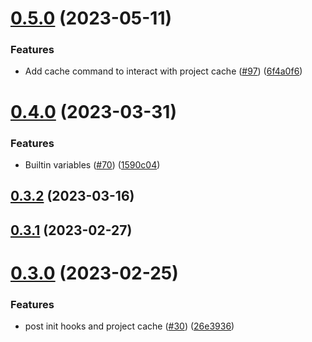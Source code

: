 # [0.5.0](https://github.com/eclipse-velocitas/cli/compare/v0.4.0...v0.5.0) (2023-05-11)


### Features

* Add cache command to interact with project cache ([#97](https://github.com/eclipse-velocitas/cli/issues/97)) ([6f4a0f6](https://github.com/eclipse-velocitas/cli/commit/6f4a0f6a3d64ba2a0a61f145929f6a40c5448b18))



# [0.4.0](https://github.com/eclipse-velocitas/cli/compare/v0.3.2...v0.4.0) (2023-03-31)


### Features

* Builtin variables ([#70](https://github.com/eclipse-velocitas/cli/issues/70)) ([1590c04](https://github.com/eclipse-velocitas/cli/commit/1590c046f7338078c86b82fbd8d5cbf817450856))



## [0.3.2](https://github.com/eclipse-velocitas/cli/compare/v0.3.1...v0.3.2) (2023-03-16)



## [0.3.1](https://github.com/eclipse-velocitas/cli/compare/v0.3.0...v0.3.1) (2023-02-27)



# [0.3.0](https://github.com/eclipse-velocitas/cli/compare/v0.2.1...v0.3.0) (2023-02-25)


### Features

* post init hooks and project cache ([#30](https://github.com/eclipse-velocitas/cli/issues/30)) ([26e3936](https://github.com/eclipse-velocitas/cli/commit/26e3936c996c9b8d9d792e29fe501958897d6b85))



